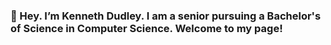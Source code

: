 ### 👋 Hey. I’m Kenneth Dudley. I am a senior pursuing a Bachelor's of Science in Computer Science. Welcome to my page!

<!---
kdudley9/kdudley9 is a ✨ special ✨ repository because its `README.md` (this file) appears on your GitHub profile.
You can click the Preview link to take a look at your changes.
--->
